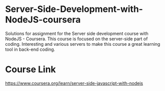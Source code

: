 # Server-Side-Development-with-NodeJS-coursera
Solutions for assignment for the Server side development course with NodeJS - Coursera. This course is focused on the server-side part of coding. Interesting and various servers to make this course a great learning tool in back-end coding.

# Course Link 
https://www.coursera.org/learn/server-side-javascript-with-nodejs
